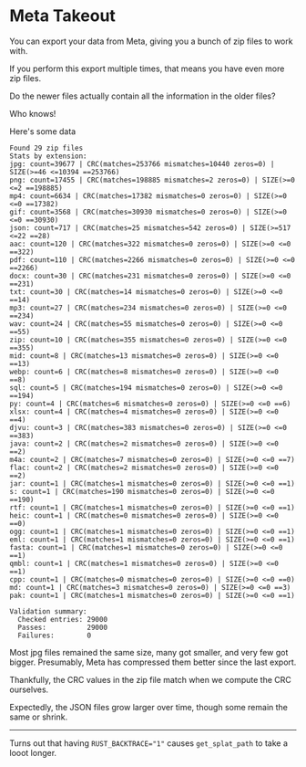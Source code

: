 # Meta Takeout

You can export your data from Meta, giving you a bunch of zip files to work with.

If you perform this export multiple times, that means you have even more zip files.

Do the newer files actually contain all the information in the older files?

Who knows!

Here's some data

```
Found 29 zip files
Stats by extension:
jpg: count=39677 | CRC(matches=253766 mismatches=10440 zeros=0) | SIZE(>=46 <=10394 ==253766)
png: count=17455 | CRC(matches=198885 mismatches=2 zeros=0) | SIZE(>=0 <=2 ==198885)
mp4: count=6634 | CRC(matches=17382 mismatches=0 zeros=0) | SIZE(>=0 <=0 ==17382)
gif: count=3568 | CRC(matches=30930 mismatches=0 zeros=0) | SIZE(>=0 <=0 ==30930)
json: count=717 | CRC(matches=25 mismatches=542 zeros=0) | SIZE(>=517 <=22 ==28)
aac: count=120 | CRC(matches=322 mismatches=0 zeros=0) | SIZE(>=0 <=0 ==322)
pdf: count=110 | CRC(matches=2266 mismatches=0 zeros=0) | SIZE(>=0 <=0 ==2266)
docx: count=30 | CRC(matches=231 mismatches=0 zeros=0) | SIZE(>=0 <=0 ==231)
txt: count=30 | CRC(matches=14 mismatches=0 zeros=0) | SIZE(>=0 <=0 ==14)
mp3: count=27 | CRC(matches=234 mismatches=0 zeros=0) | SIZE(>=0 <=0 ==234)
wav: count=24 | CRC(matches=55 mismatches=0 zeros=0) | SIZE(>=0 <=0 ==55)
zip: count=10 | CRC(matches=355 mismatches=0 zeros=0) | SIZE(>=0 <=0 ==355)
mid: count=8 | CRC(matches=13 mismatches=0 zeros=0) | SIZE(>=0 <=0 ==13)
webp: count=6 | CRC(matches=8 mismatches=0 zeros=0) | SIZE(>=0 <=0 ==8)
sql: count=5 | CRC(matches=194 mismatches=0 zeros=0) | SIZE(>=0 <=0 ==194)
py: count=4 | CRC(matches=6 mismatches=0 zeros=0) | SIZE(>=0 <=0 ==6)
xlsx: count=4 | CRC(matches=4 mismatches=0 zeros=0) | SIZE(>=0 <=0 ==4)
djvu: count=3 | CRC(matches=383 mismatches=0 zeros=0) | SIZE(>=0 <=0 ==383)
java: count=2 | CRC(matches=2 mismatches=0 zeros=0) | SIZE(>=0 <=0 ==2)
m4a: count=2 | CRC(matches=7 mismatches=0 zeros=0) | SIZE(>=0 <=0 ==7)
flac: count=2 | CRC(matches=2 mismatches=0 zeros=0) | SIZE(>=0 <=0 ==2)
jar: count=1 | CRC(matches=1 mismatches=0 zeros=0) | SIZE(>=0 <=0 ==1)
s: count=1 | CRC(matches=190 mismatches=0 zeros=0) | SIZE(>=0 <=0 ==190)
rtf: count=1 | CRC(matches=1 mismatches=0 zeros=0) | SIZE(>=0 <=0 ==1)
heic: count=1 | CRC(matches=0 mismatches=0 zeros=0) | SIZE(>=0 <=0 ==0)
ogg: count=1 | CRC(matches=1 mismatches=0 zeros=0) | SIZE(>=0 <=0 ==1)
eml: count=1 | CRC(matches=1 mismatches=0 zeros=0) | SIZE(>=0 <=0 ==1)
fasta: count=1 | CRC(matches=1 mismatches=0 zeros=0) | SIZE(>=0 <=0 ==1)
qmbl: count=1 | CRC(matches=1 mismatches=0 zeros=0) | SIZE(>=0 <=0 ==1)
cpp: count=1 | CRC(matches=0 mismatches=0 zeros=0) | SIZE(>=0 <=0 ==0)
md: count=1 | CRC(matches=3 mismatches=0 zeros=0) | SIZE(>=0 <=0 ==3)
pak: count=1 | CRC(matches=1 mismatches=0 zeros=0) | SIZE(>=0 <=0 ==1)

Validation summary:
  Checked entries: 29000
  Passes:          29000
  Failures:        0
```

Most jpg files remained the same size, many got smaller, and very few got bigger.
Presumably, Meta has compressed them better since the last export.

Thankfully, the CRC values in the zip file match when we compute the CRC ourselves.

Expectedly, the JSON files grow larger over time, though some remain the same or shrink.

---

Turns out that having `RUST_BACKTRACE="1"` causes `get_splat_path` to take a looot longer.